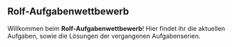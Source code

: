 ## Rolf-Aufgabenwettbewerb

Willkommen beim **Rolf-Aufgabenwettbewerb**! Hier findet ihr die aktuellen Aufgaben, sowie die Lösungen der vergangenen Aufgabenserien.

